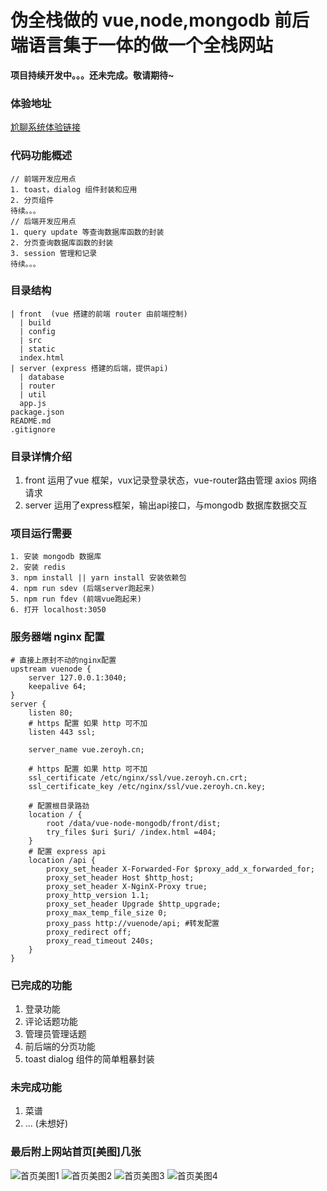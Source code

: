 
# 伪全栈做的 vue,node,mongodb 前后端语言集于一体的做一个全栈网站
**项目持续开发中。。。还未完成。敬请期待~**
### 体验地址
[尬聊系统体验链接](http://vue.zeroyh.cn/)

### 代码功能概述
```
// 前端开发应用点
1. toast，dialog 组件封装和应用
2. 分页组件
待续。。。
// 后端开发应用点
1. query update 等查询数据库函数的封装
2. 分页查询数据库函数的封装
3. session 管理和记录
待续。。。
```

### 目录结构
```
| front  (vue 搭建的前端 router 由前端控制)
  | build
  | config
  | src
  | static
  index.html
| server (express 搭建的后端，提供api)
  | database
  | router
  | util
  app.js
package.json
README.md
.gitignore
```

### 目录详情介绍
1. front 运用了vue 框架，vux记录登录状态，vue-router路由管理 axios 网络请求
2. server 运用了express框架，输出api接口，与mongodb 数据库数据交互

### 项目运行需要
```
1. 安装 mongodb 数据库
2. 安装 redis
3. npm install || yarn install 安装依赖包
4. npm run sdev (后端server跑起来)
5. npm run fdev (前端vue跑起来)
6. 打开 localhost:3050
```

### 服务器端 **nginx** 配置
```nginx
# 直接上原封不动的nginx配置
upstream vuenode {
    server 127.0.0.1:3040;
    keepalive 64;
}
server {
    listen 80;
    # https 配置 如果 http 可不加
    listen 443 ssl;

    server_name vue.zeroyh.cn;

    # https 配置 如果 http 可不加
    ssl_certificate /etc/nginx/ssl/vue.zeroyh.cn.crt;
    ssl_certificate_key /etc/nginx/ssl/vue.zeroyh.cn.key;

    # 配置根目录路劲
    location / {
        root /data/vue-node-mongodb/front/dist;
        try_files $uri $uri/ /index.html =404;
    }
    # 配置 express api
    location /api {
        proxy_set_header X-Forwarded-For $proxy_add_x_forwarded_for;
        proxy_set_header Host $http_host;
        proxy_set_header X-NginX-Proxy true;
        proxy_http_version 1.1;
        proxy_set_header Upgrade $http_upgrade;
        proxy_max_temp_file_size 0;
        proxy_pass http://vuenode/api; #转发配置
        proxy_redirect off;
        proxy_read_timeout 240s;
    }
}
```

### 已完成的功能
1. 登录功能
2. 评论话题功能
3. 管理员管理话题
4. 前后端的分页功能
5. toast dialog 组件的简单粗暴封装

### 未完成功能
1. 菜谱
2. ... (未想好)

### 最后附上网站首页[美图]几张
![首页美图1](http://oqt0cgoq9.bkt.clouddn.com/vue-express.jpg)
![首页美图2](http://oqt0cgoq9.bkt.clouddn.com/vue-express2.jpg)
![首页美图3](http://oqt0cgoq9.bkt.clouddn.com/vue-express3.jpg)
![首页美图4](http://oqt0cgoq9.bkt.clouddn.com/vue-express4.jpg)
